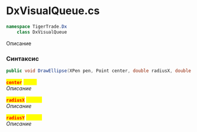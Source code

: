 
# DxVisualQueue.cs
```csharp
namespace TigerTrade.Dx  
    class DxVisualQueue
```

Описание

### Синтаксис
```csharp
public void DrawEllipse(XPen pen, Point center, double radiusX, double radiusY)
```

<mark style="color:red;">**`center`**</mark> <mark style="color:yellow;">`Point`</mark>  
 *Описание*  
  
<mark style="color:red;">**`radiusX`**</mark> <mark style="color:yellow;">`double`</mark>  
 *Описание*  
  
<mark style="color:red;">**`radiusY`**</mark> <mark style="color:yellow;">`double`</mark>  
 *Описание*  
  

                    
                    